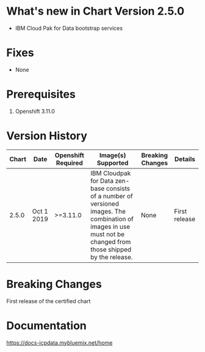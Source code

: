 # What's new in Chart Version 2.5.0

* IBM Cloud Pak for Data bootstrap services  

# Fixes
* None

# Prerequisites
1. Openshift 3.11.0

# Version History

| Chart | Date               | Openshift Required | Image(s) Supported | Breaking Changes | Details |
| ----- | ------------------ | ------------------- | ------------------ | ---------------- | ------- |
| 2.5.0 | Oct 1 2019   | >=3.11.0            | IBM Cloudpak for Data zen-base consists of a number of versioned images. The combination of images in use must not be changed from those shipped by the release.                   | None             | First release

# Breaking Changes

First release of the certified chart

# Documentation

https://docs-icpdata.mybluemix.net/home